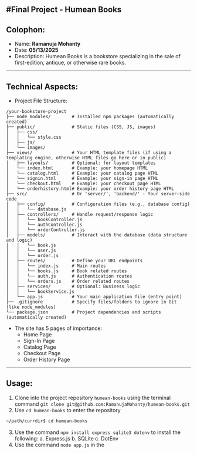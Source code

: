 #Final Project - Humean Books
---
## Colophon:
- Name: **Ramanuja Mohanty**
- Date: **05/13/2025**
- Description: Humean Books is a bookstore specializing in the sale of first-edition, antique, or otherwise rare books. 
---
## Technical Aspects:
- Project File Structure:
```
/your-bookstore-project
├── node_modules/        # Installed npm packages (automatically created)
├── public/              # Static files (CSS, JS, images)
│   ├── css/
│   │   └── style.css
│   ├── js/
│   └── images/
├── views/               # Your HTML template files (if using a templating engine, otherwise HTML files go here or in public)
│   ├── layouts/         # Optional: for layout templates
│   └── index.html       # Example: your homepage HTML
│   └── catalog.html     # Example: your catalog page HTML
│   └── signin.html      # Example: your sign-in page HTML
│   └── checkout.html    # Example: your checkout page HTML
│   └── orderhistory.html# Example: your order history page HTML
├── src/                 # Or 'server/', 'backend/' - Your server-side code
│   ├── config/          # Configuration files (e.g., database config)
│   │   └── database.js
│   ├── controllers/     # Handle request/response logic
│   │   └── bookController.js
│   │   └── authController.js
│   │   └── orderController.js
│   ├── models/          # Interact with the database (data structure and logic)
│   │   └── book.js
│   │   └── user.js
│   │   └── order.js
│   ├── routes/          # Define your URL endpoints
│   │   └── index.js     # Main routes
│   │   └── books.js     # Book related routes
│   │   └── auth.js      # Authentication routes
│   │   └── orders.js    # Order related routes
│   ├── services/        # Optional: Business logic
│   │   └── bookService.js
│   └── app.js           # Your main application file (entry point)
├── .gitignore           # Specify files/folders to ignore in Git (like node_modules)
└── package.json         # Project dependencies and scripts (automatically created)
```
- The site has 5 pages of importance:
	- Home Page
	- Sign-In Page
	- Catalog Page
	- Checkout Page
	- Order History Page
---
## Usage:
1. Clone into the project repository `humean-books` using the terminal command `git clone git@github.com:RamanujaMohanty/humean-books.git`
2. Use `cd humean-books` to enter the repository
```bash
~/path/currdir$ cd humean-books
```
3. Use the command `npm install express sqlite3 dotenv` to install the following:
	a. Express.js
	b. SQLite
	c. DotEnv
4. Use the command `node app.js` in the 
